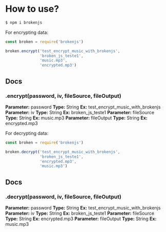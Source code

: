 # How to use?

```bash
$ npm i brokenjs
```
For encrypting data:

```javascript
const broken = require('brokenjs')

broken.encrypt('test_encrypt_music_with_brokenjs',
               'broken_js_teste1',
               'music.mp3',
               'encrypted.mp3')
```
## Docs

### .encrypt(password, iv, fileSource, fileOutput)
**Parameter:** password **Type:** String **Ex:** test_encrypt_music_with_brokenjs
**Parameter:** iv **Type:** String **Ex:** broken_js_teste1
**Parameter:** fileSource **Type:** String **Ex:** music.mp3
**Parameter:** fileOutput **Type:** String **Ex:** encrypted.mp3

For decrypting data:

```javascript
const broken = require('brokenjs')

broken.decrypt('test_encrypt_music_with_brokenjs',
               'broken_js_teste1',
               'encrypted.mp3',
               'music.mp3')
```
## Docs

### .decrypt(password, iv, fileSource, fileOutput)
**Parameter:** password **Type:** String **Ex:** test_encrypt_music_with_brokenjs
**Parameter:** iv **Type:** String **Ex:** broken_js_teste1
**Parameter:** fileSource **Type:** String **Ex:** 
encrypted.mp3
**Parameter:** fileOutput **Type:** String **Ex:** music.mp3
